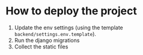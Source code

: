 # How to deploy the project

1. Update the env settings (using the template `backend/settings.env.template`).
2. Run the django migrations
3. Collect the static files
